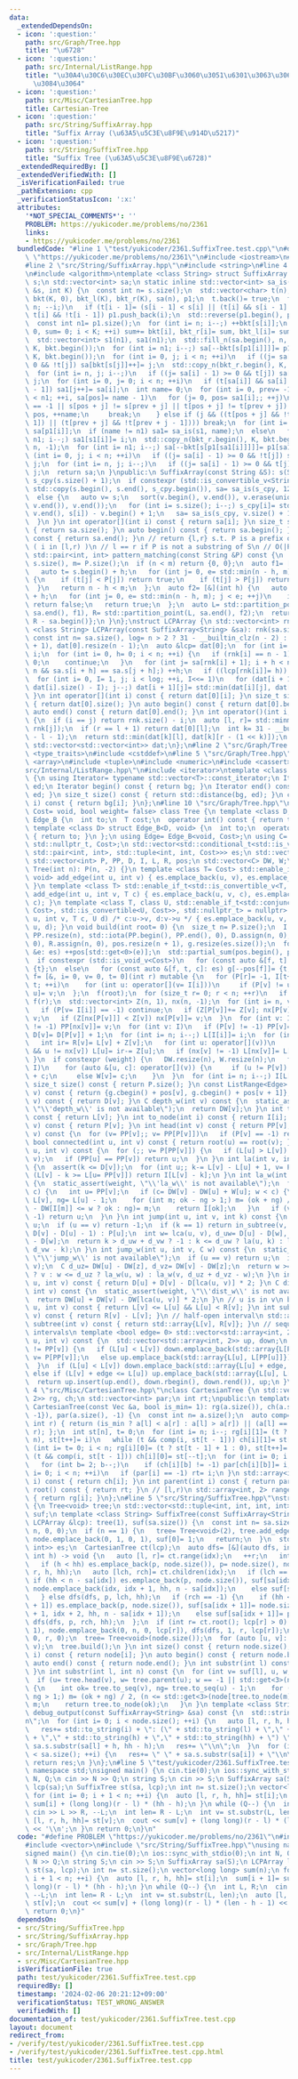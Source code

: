 ```yaml
---
data:
  _extendedDependsOn:
  - icon: ':question:'
    path: src/Graph/Tree.hpp
    title: "\u6728"
  - icon: ':question:'
    path: src/Internal/ListRange.hpp
    title: "\u30A4\u30C6\u30EC\u30FC\u30BF\u3060\u3051\u6301\u3063\u3066\u304A\u304F\
      \u3084\u3064"
  - icon: ':question:'
    path: src/Misc/CartesianTree.hpp
    title: Cartesian-Tree
  - icon: ':question:'
    path: src/String/SuffixArray.hpp
    title: "Suffix Array (\u63A5\u5C3E\u8F9E\u914D\u5217)"
  - icon: ':question:'
    path: src/String/SuffixTree.hpp
    title: "Suffix Tree (\u63A5\u5C3E\u8F9E\u6728)"
  _extendedRequiredBy: []
  _extendedVerifiedWith: []
  _isVerificationFailed: true
  _pathExtension: cpp
  _verificationStatusIcon: ':x:'
  attributes:
    '*NOT_SPECIAL_COMMENTS*': ''
    PROBLEM: https://yukicoder.me/problems/no/2361
    links:
    - https://yukicoder.me/problems/no/2361
  bundledCode: "#line 1 \"test/yukicoder/2361.SuffixTree.test.cpp\"\n#define PROBLEM\
    \ \"https://yukicoder.me/problems/no/2361\"\n#include <iostream>\n#include <vector>\n\
    #line 2 \"src/String/SuffixArray.hpp\"\n#include <string>\n#line 4 \"src/String/SuffixArray.hpp\"\
    \n#include <algorithm>\ntemplate <class String> struct SuffixArray {\n String\
    \ s;\n std::vector<int> sa;\n static inline std::vector<int> sa_is(const std::vector<int>\
    \ &s, int K) {\n  const int n= s.size();\n  std::vector<char> t(n);\n  std::vector<int>\
    \ bkt(K, 0), bkt_l(K), bkt_r(K), sa(n), p1;\n  t.back()= true;\n  for (int i=\
    \ n; --i;)\n   if (t[i - 1]= (s[i - 1] < s[i] || (t[i] && s[i - 1] == s[i]));\
    \ t[i] && !t[i - 1]) p1.push_back(i);\n  std::reverse(p1.begin(), p1.end());\n\
    \  const int n1= p1.size();\n  for (int i= n; i--;) ++bkt[s[i]];\n  for (int i=\
    \ 0, sum= 0; i < K; ++i) sum+= bkt[i], bkt_r[i]= sum, bkt_l[i]= sum - bkt[i];\n\
    \  std::vector<int> s1(n1), sa1(n1);\n  std::fill_n(sa.begin(), n, -1), std::copy_n(bkt_r.begin(),\
    \ K, bkt.begin());\n  for (int i= n1; i--;) sa[--bkt[s[p1[i]]]]= p1[i];\n  std::copy_n(bkt_l.begin(),\
    \ K, bkt.begin());\n  for (int i= 0, j; i < n; ++i)\n   if ((j= sa[i] - 1) >=\
    \ 0 && !t[j]) sa[bkt[s[j]]++]= j;\n  std::copy_n(bkt_r.begin(), K, bkt.begin());\n\
    \  for (int i= n, j; i--;)\n   if ((j= sa[i] - 1) >= 0 && t[j]) sa[--bkt[s[j]]]=\
    \ j;\n  for (int i= 0, j= 0; i < n; ++i)\n   if (t[sa[i]] && sa[i] > 0 && !t[sa[i]\
    \ - 1]) sa1[j++]= sa[i];\n  int name= 0;\n  for (int i= 0, prev= -1, j, pos; i\
    \ < n1; ++i, sa[pos]= name - 1)\n   for (j= 0, pos= sa1[i];; ++j)\n    if (prev\
    \ == -1 || s[pos + j] != s[prev + j] || t[pos + j] != t[prev + j]) {\n     prev=\
    \ pos, ++name;\n     break;\n    } else if (j && ((t[pos + j] && !t[pos + j -\
    \ 1]) || (t[prev + j] && !t[prev + j - 1]))) break;\n  for (int i= n1; i--;) s1[i]=\
    \ sa[p1[i]];\n  if (name != n1) sa1= sa_is(s1, name);\n  else\n   for (int i=\
    \ n1; i--;) sa1[s1[i]]= i;\n  std::copy_n(bkt_r.begin(), K, bkt.begin()), std::fill_n(sa.begin(),\
    \ n, -1);\n  for (int i= n1; i--;) sa[--bkt[s[p1[sa1[i]]]]]= p1[sa1[i]];\n  for\
    \ (int i= 0, j; i < n; ++i)\n   if ((j= sa[i] - 1) >= 0 && !t[j]) sa[bkt_l[s[j]]++]=\
    \ j;\n  for (int i= n, j; i--;)\n   if ((j= sa[i] - 1) >= 0 && t[j]) sa[--bkt_r[s[j]]]=\
    \ j;\n  return sa;\n }\npublic:\n SuffixArray(const String &S): s(S) {\n  std::vector<int>\
    \ s_cpy(s.size() + 1);\n  if constexpr (std::is_convertible_v<String, std::string>)\
    \ std::copy(s.begin(), s.end(), s_cpy.begin()), sa= sa_is(s_cpy, 128), sa.erase(sa.begin());\n\
    \  else {\n   auto v= s;\n   sort(v.begin(), v.end()), v.erase(unique(v.begin(),\
    \ v.end()), v.end());\n   for (int i= s.size(); i--;) s_cpy[i]= std::lower_bound(v.begin(),\
    \ v.end(), s[i]) - v.begin() + 1;\n   sa= sa_is(s_cpy, v.size() + 1), sa.erase(sa.begin());\n\
    \  }\n }\n int operator[](int i) const { return sa[i]; }\n size_t size() const\
    \ { return sa.size(); }\n auto begin() const { return sa.begin(); }\n auto end()\
    \ const { return sa.end(); }\n // return {l,r} s.t. P is a prefix of S[sa[i]:]\
    \ ( i in [l,r) )\n // l == r if P is not a substring of S\n // O(|P|log|S|)\n\
    \ std::pair<int, int> pattern_matching(const String &P) const {\n  const int n=\
    \ s.size(), m= P.size();\n  if (n < m) return {0, 0};\n  auto f1= [&](int h) {\n\
    \   auto t= s.begin() + h;\n   for (int j= 0, e= std::min(n - h, m); j < e; ++j)\
    \ {\n    if (t[j] < P[j]) return true;\n    if (t[j] > P[j]) return false;\n \
    \  }\n   return n - h < m;\n  };\n  auto f2= [&](int h) {\n   auto t= s.begin()\
    \ + h;\n   for (int j= 0, e= std::min(n - h, m); j < e; ++j)\n    if (t[j] > P[j])\
    \ return false;\n   return true;\n  };\n  auto L= std::partition_point(sa.begin(),\
    \ sa.end(), f1), R= std::partition_point(L, sa.end(), f2);\n  return {L - sa.begin(),\
    \ R - sa.begin()};\n }\n};\nstruct LCPArray {\n std::vector<int> rnk;\n template\
    \ <class String> LCPArray(const SuffixArray<String> &sa): rnk(sa.size()) {\n \
    \ const int n= sa.size(), log= n > 2 ? 31 - __builtin_clz(n - 2) : 0;\n  dat.resize(log\
    \ + 1), dat[0].resize(n - 1);\n  auto &lcp= dat[0];\n  for (int i= n; i--;) rnk[sa[i]]=\
    \ i;\n  for (int i= 0, h= 0; i < n; ++i) {\n   if (rnk[i] == n - 1) {\n    h=\
    \ 0;\n    continue;\n   }\n   for (int j= sa[rnk[i] + 1]; i + h < n && j + h <\
    \ n && sa.s[i + h] == sa.s[j + h];) ++h;\n   if ((lcp[rnk[i]]= h)) --h;\n  }\n\
    \  for (int i= 0, I= 1, j; i < log; ++i, I<<= 1)\n   for (dat[i + 1].resize(j=\
    \ dat[i].size() - I); j--;) dat[i + 1][j]= std::min(dat[i][j], dat[i][j + I]);\n\
    \ }\n int operator[](int i) const { return dat[0][i]; }\n size_t size() const\
    \ { return dat[0].size(); }\n auto begin() const { return dat[0].begin(); }\n\
    \ auto end() const { return dat[0].end(); }\n int operator()(int i, int j) const\
    \ {\n  if (i == j) return rnk.size() - i;\n  auto [l, r]= std::minmax(rnk[i],\
    \ rnk[j]);\n  if (r == l + 1) return dat[0][l];\n  int k= 31 - __builtin_clz(r\
    \ - l - 1);\n  return std::min(dat[k][l], dat[k][r - (1 << k)]);\n }\nprivate:\n\
    \ std::vector<std::vector<int>> dat;\n};\n#line 2 \"src/Graph/Tree.hpp\"\n#include\
    \ <type_traits>\n#include <cstddef>\n#line 5 \"src/Graph/Tree.hpp\"\n#include\
    \ <array>\n#include <tuple>\n#include <numeric>\n#include <cassert>\n#line 3 \"\
    src/Internal/ListRange.hpp\"\n#include <iterator>\ntemplate <class T> struct ListRange\
    \ {\n using Iterator= typename std::vector<T>::const_iterator;\n Iterator bg,\
    \ ed;\n Iterator begin() const { return bg; }\n Iterator end() const { return\
    \ ed; }\n size_t size() const { return std::distance(bg, ed); }\n const T &operator[](int\
    \ i) const { return bg[i]; }\n};\n#line 10 \"src/Graph/Tree.hpp\"\ntemplate <class\
    \ Cost= void, bool weight= false> class Tree {\n template <class D, class T> struct\
    \ Edge_B {\n  int to;\n  T cost;\n  operator int() const { return to; }\n };\n\
    \ template <class D> struct Edge_B<D, void> {\n  int to;\n  operator int() const\
    \ { return to; }\n };\n using Edge= Edge_B<void, Cost>;\n using C= std::conditional_t<std::is_void_v<Cost>,\
    \ std::nullptr_t, Cost>;\n std::vector<std::conditional_t<std::is_void_v<Cost>,\
    \ std::pair<int, int>, std::tuple<int, int, Cost>>> es;\n std::vector<Edge> g;\n\
    \ std::vector<int> P, PP, D, I, L, R, pos;\n std::vector<C> DW, W;\npublic:\n\
    \ Tree(int n): P(n, -2) {}\n template <class T= Cost> std::enable_if_t<std::is_void_v<T>,\
    \ void> add_edge(int u, int v) { es.emplace_back(u, v), es.emplace_back(v, u);\
    \ }\n template <class T> std::enable_if_t<std::is_convertible_v<T, Cost>, void>\
    \ add_edge(int u, int v, T c) { es.emplace_back(u, v, c), es.emplace_back(v, u,\
    \ c); }\n template <class T, class U, std::enable_if_t<std::conjunction_v<std::is_convertible<T,\
    \ Cost>, std::is_convertible<U, Cost>>, std::nullptr_t> = nullptr> void add_edge(int\
    \ u, int v, T c, U d) /* c:u->v, d:v->u */ { es.emplace_back(u, v, c), es.emplace_back(v,\
    \ u, d); }\n void build(int root= 0) {\n  size_t n= P.size();\n  I.resize(n),\
    \ PP.resize(n), std::iota(PP.begin(), PP.end(), 0), D.assign(n, 0), L.assign(n,\
    \ 0), R.assign(n, 0), pos.resize(n + 1), g.resize(es.size());\n  for (const auto\
    \ &e: es) ++pos[std::get<0>(e)];\n  std::partial_sum(pos.begin(), pos.end(), pos.begin());\n\
    \  if constexpr (std::is_void_v<Cost>)\n   for (const auto &[f, t]: es) g[--pos[f]]=\
    \ {t};\n  else\n   for (const auto &[f, t, c]: es) g[--pos[f]]= {t, c};\n  auto\
    \ f= [&, i= 0, v= 0, t= 0](int r) mutable {\n   for (P[r]= -1, I[t++]= r; i <\
    \ t; ++i)\n    for (int u: operator[](v= I[i]))\n     if (P[v] != u) P[I[t++]=\
    \ u]= v;\n  };\n  f(root);\n  for (size_t r= 0; r < n; ++r)\n   if (P[r] == -2)\
    \ f(r);\n  std::vector<int> Z(n, 1), nx(n, -1);\n  for (int i= n, v; i--;) {\n\
    \   if (P[v= I[i]] == -1) continue;\n   if (Z[P[v]]+= Z[v]; nx[P[v]] == -1) nx[P[v]]=\
    \ v;\n   if (Z[nx[P[v]]] < Z[v]) nx[P[v]]= v;\n  }\n  for (int v: I)\n   if (nx[v]\
    \ != -1) PP[nx[v]]= v;\n  for (int v: I)\n   if (P[v] != -1) PP[v]= PP[PP[v]],\
    \ D[v]= D[P[v]] + 1;\n  for (int i= n; i--;) L[I[i]]= i;\n  for (int v: I) {\n\
    \   int ir= R[v]= L[v] + Z[v];\n   for (int u: operator[](v))\n    if (u != P[v]\
    \ && u != nx[v]) L[u]= ir-= Z[u];\n   if (nx[v] != -1) L[nx[v]]= L[v] + 1;\n \
    \ }\n  if constexpr (weight) {\n   DW.resize(n), W.resize(n);\n   for (int v:\
    \ I)\n    for (auto &[u, c]: operator[](v)) {\n     if (u != P[v]) DW[u]= DW[v]\
    \ + c;\n     else W[v]= c;\n    }\n  }\n  for (int i= n; i--;) I[L[i]]= i;\n }\n\
    \ size_t size() const { return P.size(); }\n const ListRange<Edge> operator[](int\
    \ v) const { return {g.cbegin() + pos[v], g.cbegin() + pos[v + 1]}; }\n int depth(int\
    \ v) const { return D[v]; }\n C depth_w(int v) const {\n  static_assert(weight,\
    \ \"\\'depth_w\\' is not available\");\n  return DW[v];\n }\n int to_seq(int v)\
    \ const { return L[v]; }\n int to_node(int i) const { return I[i]; }\n int parent(int\
    \ v) const { return P[v]; }\n int head(int v) const { return PP[v]; }\n int root(int\
    \ v) const {\n  for (v= PP[v];; v= PP[P[v]])\n   if (P[v] == -1) return v;\n }\n\
    \ bool connected(int u, int v) const { return root(u) == root(v); }\n int lca(int\
    \ u, int v) const {\n  for (;; v= P[PP[v]]) {\n   if (L[u] > L[v]) std::swap(u,\
    \ v);\n   if (PP[u] == PP[v]) return u;\n  }\n }\n int la(int v, int k) const\
    \ {\n  assert(k <= D[v]);\n  for (int u;; k-= L[v] - L[u] + 1, v= P[u])\n   if\
    \ (L[v] - k >= L[u= PP[v]]) return I[L[v] - k];\n }\n int la_w(int v, C w) const\
    \ {\n  static_assert(weight, \"\\'la_w\\' is not available\");\n  for (C c;; w-=\
    \ c) {\n   int u= PP[v];\n   if (c= DW[v] - DW[u] + W[u]; w < c) {\n    int ok=\
    \ L[v], ng= L[u] - 1;\n    for (int m; ok - ng > 1;) m= (ok + ng) / 2, (DW[v]\
    \ - DW[I[m]] <= w ? ok : ng)= m;\n    return I[ok];\n   }\n   if (v= P[u]; v ==\
    \ -1) return u;\n  }\n }\n int jump(int u, int v, int k) const {\n  if (!k) return\
    \ u;\n  if (u == v) return -1;\n  if (k == 1) return in_subtree(v, u) ? la(v,\
    \ D[v] - D[u] - 1) : P[u];\n  int w= lca(u, v), d_uw= D[u] - D[w], d_vw= D[v]\
    \ - D[w];\n  return k > d_uw + d_vw ? -1 : k <= d_uw ? la(u, k) : la(v, d_uw +\
    \ d_vw - k);\n }\n int jump_w(int u, int v, C w) const {\n  static_assert(weight,\
    \ \"\\'jump_w\\' is not available\");\n  if (u == v) return u;\n  int z= lca(u,\
    \ v);\n  C d_uz= DW[u] - DW[z], d_vz= DW[v] - DW[z];\n  return w >= d_uz + d_vz\
    \ ? v : w <= d_uz ? la_w(u, w) : la_w(v, d_uz + d_vz - w);\n }\n int dist(int\
    \ u, int v) const { return D[u] + D[v] - D[lca(u, v)] * 2; }\n C dist_w(int u,\
    \ int v) const {\n  static_assert(weight, \"\\'dist_w\\' is not available\");\n\
    \  return DW[u] + DW[v] - DW[lca(u, v)] * 2;\n }\n // u is in v\n bool in_subtree(int\
    \ u, int v) const { return L[v] <= L[u] && L[u] < R[v]; }\n int subtree_size(int\
    \ v) const { return R[v] - L[v]; }\n // half-open interval\n std::array<int, 2>\
    \ subtree(int v) const { return std::array{L[v], R[v]}; }\n // sequence of closed\
    \ intervals\n template <bool edge= 0> std::vector<std::array<int, 2>> path(int\
    \ u, int v) const {\n  std::vector<std::array<int, 2>> up, down;\n  while (PP[u]\
    \ != PP[v]) {\n   if (L[u] < L[v]) down.emplace_back(std::array{L[PP[v]], L[v]}),\
    \ v= P[PP[v]];\n   else up.emplace_back(std::array{L[u], L[PP[u]]}), u= P[PP[u]];\n\
    \  }\n  if (L[u] < L[v]) down.emplace_back(std::array{L[u] + edge, L[v]});\n \
    \ else if (L[v] + edge <= L[u]) up.emplace_back(std::array{L[u], L[v] + edge});\n\
    \  return up.insert(up.end(), down.rbegin(), down.rend()), up;\n }\n};\n#line\
    \ 4 \"src/Misc/CartesianTree.hpp\"\nclass CartesianTree {\n std::vector<std::array<int,\
    \ 2>> rg, ch;\n std::vector<int> par;\n int rt;\npublic:\n template <class Vec>\
    \ CartesianTree(const Vec &a, bool is_min= 1): rg(a.size()), ch(a.size(), std::array{-1,\
    \ -1}), par(a.size(), -1) {\n  const int n= a.size();\n  auto comp= [&](int l,\
    \ int r) { return (is_min ? a[l] < a[r] : a[l] > a[r]) || (a[l] == a[r] && l <\
    \ r); };\n  int st[n], t= 0;\n  for (int i= n; i--; rg[i][1]= (t ? st[t - 1] :\
    \ n), st[t++]= i)\n   while (t && comp(i, st[t - 1])) ch[i][1]= st[--t];\n  for\
    \ (int i= t= 0; i < n; rg[i][0]= (t ? st[t - 1] + 1 : 0), st[t++]= i++)\n   while\
    \ (t && comp(i, st[t - 1])) ch[i][0]= st[--t];\n  for (int i= 0; i < n; ++i)\n\
    \   for (int b= 2; b--;)\n    if (ch[i][b] != -1) par[ch[i][b]]= i;\n  for (int\
    \ i= 0; i < n; ++i)\n   if (par[i] == -1) rt= i;\n }\n std::array<int, 2> children(int\
    \ i) const { return ch[i]; }\n int parent(int i) const { return par[i]; }\n int\
    \ root() const { return rt; }\n // [l,r)\n std::array<int, 2> range(int i) const\
    \ { return rg[i]; }\n};\n#line 5 \"src/String/SuffixTree.hpp\"\nstruct SuffixTree\
    \ {\n Tree<void> tree;\n std::vector<std::tuple<int, int, int, int>> node;\n std::vector<int>\
    \ suf;\n template <class String> SuffixTree(const SuffixArray<String> &sa, const\
    \ LCPArray &lcp): tree(1), suf(sa.size()) {\n  const int n= sa.size();\n  node.emplace_back(0,\
    \ n, 0, 0);\n  if (n == 1) {\n   tree= Tree<void>(2), tree.add_edge(0, 1), tree.build(),\
    \ node.emplace_back(0, 1, 0, 1), suf[0]= 1;\n   return;\n  }\n  std::vector<std::tuple<int,\
    \ int>> es;\n  CartesianTree ct(lcp);\n  auto dfs= [&](auto dfs, int p, int idx,\
    \ int h) -> void {\n   auto [l, r]= ct.range(idx);\n   ++r;\n   int hh= lcp[idx];\n\
    \   if (h < hh) es.emplace_back(p, node.size()), p= node.size(), node.emplace_back(l,\
    \ r, h, hh);\n   auto [lch, rch]= ct.children(idx);\n   if (lch == -1) {\n   \
    \ if (hh < n - sa[idx]) es.emplace_back(p, node.size()), suf[sa[idx]]= node.size(),\
    \ node.emplace_back(idx, idx + 1, hh, n - sa[idx]);\n    else suf[sa[idx]]= p;\n\
    \   } else dfs(dfs, p, lch, hh);\n   if (rch == -1) {\n    if (hh < n - sa[idx\
    \ + 1]) es.emplace_back(p, node.size()), suf[sa[idx + 1]]= node.size(), node.emplace_back(idx\
    \ + 1, idx + 2, hh, n - sa[idx + 1]);\n    else suf[sa[idx + 1]]= p;\n   } else\
    \ dfs(dfs, p, rch, hh);\n  };\n  if (int r= ct.root(); lcp[r] > 0) es.emplace_back(0,\
    \ 1), node.emplace_back(0, n, 0, lcp[r]), dfs(dfs, 1, r, lcp[r]);\n  else dfs(dfs,\
    \ 0, r, 0);\n  tree= Tree<void>(node.size());\n  for (auto [u, v]: es) tree.add_edge(u,\
    \ v);\n  tree.build();\n }\n int size() const { return node.size(); }\n auto &operator[](int\
    \ i) const { return node[i]; }\n auto begin() const { return node.begin(); }\n\
    \ auto end() const { return node.end(); }\n int substr(int l) const { return suf[l];\
    \ }\n int substr(int l, int n) const {\n  for (int v= suf[l], u, w;; v= w)\n \
    \  if (u= tree.head(v), w= tree.parent(u); w == -1 || std::get<3>(node[w]) < n)\
    \ {\n    int ok= tree.to_seq(v), ng= tree.to_seq(u) - 1;\n    for (int m; ok -\
    \ ng > 1;) m= (ok + ng) / 2, (n <= std::get<3>(node[tree.to_node(m)]) ? ok : ng)=\
    \ m;\n    return tree.to_node(ok);\n   }\n }\n template <class String> std::string\
    \ debug_output(const SuffixArray<String> &sa) const {\n  std::string res= \"\\\
    n\";\n  for (int i= 0; i < node.size(); ++i) {\n   auto [l, r, h, hh]= node[i];\n\
    \   res+= std::to_string(i) + \": (\" + std::to_string(l) + \",\" + std::to_string(r)\
    \ + \",\" + std::to_string(h) + \",\" + std::to_string(hh) + \") \";\n   res+=\
    \ sa.s.substr(sa[l] + h, hh - h);\n   res+= \"\\n\";\n  }\n  for (int i= 0; i\
    \ < sa.size(); ++i) {\n   res+= \" \" + sa.s.substr(sa[i]) + \"\\n\";\n  }\n \
    \ return res;\n }\n};\n#line 5 \"test/yukicoder/2361.SuffixTree.test.cpp\"\nusing\
    \ namespace std;\nsigned main() {\n cin.tie(0);\n ios::sync_with_stdio(0);\n int\
    \ N, Q;\n cin >> N >> Q;\n string S;\n cin >> S;\n SuffixArray sa(S);\n LCPArray\
    \ lcp(sa);\n SuffixTree st(sa, lcp);\n int n= st.size();\n vector<long long> sum(n);\n\
    \ for (int i= 0; i + 1 < n; ++i) {\n  auto [l, r, h, hh]= st[i];\n  sum[i + 1]=\
    \ sum[i] + (long long)(r - l) * (hh - h);\n }\n while (Q--) {\n  int L, R;\n \
    \ cin >> L >> R, --L;\n  int len= R - L;\n  int v= st.substr(L, len);\n  auto\
    \ [l, r, h, hh]= st[v];\n  cout << sum[v] + (long long)(r - l) * (len - h - 1)\
    \ << '\\n';\n }\n return 0;\n}\n"
  code: "#define PROBLEM \"https://yukicoder.me/problems/no/2361\"\n#include <iostream>\n\
    #include <vector>\n#include \"src/String/SuffixTree.hpp\"\nusing namespace std;\n\
    signed main() {\n cin.tie(0);\n ios::sync_with_stdio(0);\n int N, Q;\n cin >>\
    \ N >> Q;\n string S;\n cin >> S;\n SuffixArray sa(S);\n LCPArray lcp(sa);\n SuffixTree\
    \ st(sa, lcp);\n int n= st.size();\n vector<long long> sum(n);\n for (int i= 0;\
    \ i + 1 < n; ++i) {\n  auto [l, r, h, hh]= st[i];\n  sum[i + 1]= sum[i] + (long\
    \ long)(r - l) * (hh - h);\n }\n while (Q--) {\n  int L, R;\n  cin >> L >> R,\
    \ --L;\n  int len= R - L;\n  int v= st.substr(L, len);\n  auto [l, r, h, hh]=\
    \ st[v];\n  cout << sum[v] + (long long)(r - l) * (len - h - 1) << '\\n';\n }\n\
    \ return 0;\n}"
  dependsOn:
  - src/String/SuffixTree.hpp
  - src/String/SuffixArray.hpp
  - src/Graph/Tree.hpp
  - src/Internal/ListRange.hpp
  - src/Misc/CartesianTree.hpp
  isVerificationFile: true
  path: test/yukicoder/2361.SuffixTree.test.cpp
  requiredBy: []
  timestamp: '2024-02-06 20:21:12+09:00'
  verificationStatus: TEST_WRONG_ANSWER
  verifiedWith: []
documentation_of: test/yukicoder/2361.SuffixTree.test.cpp
layout: document
redirect_from:
- /verify/test/yukicoder/2361.SuffixTree.test.cpp
- /verify/test/yukicoder/2361.SuffixTree.test.cpp.html
title: test/yukicoder/2361.SuffixTree.test.cpp
---
```

